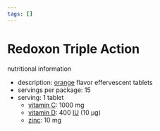 ```yaml
---
tags: []
---
```


# Redoxon Triple Action
nutritional information

- description: [orange](orange%20(fruit).md) flavor effervescent tablets
- servings per package: 15
- serving: 1 tablet
  - [vitamin C](../../general/vitamin%20C.md): 1000 mg
  - [vitamin D](vitamin%20D.md): 400 [IU](international%20unit.md) (10 μg)
  - [zinc](zinc.md): 10 mg

